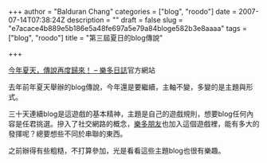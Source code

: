 +++
author = "Balduran Chang"
categories = ["blog", "roodo"]
date = 2007-07-14T07:38:24Z
description = ""
draft = false
slug = "e7acace4b889e5b186e5a48fe697a5e79a84bloge582b3e8aaaa"
tags = ["blog", "roodo"]
title = "第三屆夏日的blog傳說"

+++


[今年夏天，傳說再度歸來！ – 樂多日誌](http://blog.roodo.com/summer2007/ "今年夏天，傳說再度歸來！ - 樂多日誌")官方網站

去年前年夏天舉辦的blog傳說，今年還是要繼續，主軸不變，多變的是主題與形式。

三十天連續blog是這遊戲的基本精神，主題是自己的遊戲規則，想要blog任何內容是任君挑選。摻入了社交網路的概念，[樂多朋友](http://friends.roodo.com/ "樂多朋友 ★ 找朋友到樂多朋友‧Friend Your Friends")也加入這個遊戲裡，能有多大的發揮呢？總要想些不同於串聯的東西。

之前辦得有些粗糙，不打算參加，光是看看這些主題blog也很有樂趣。

